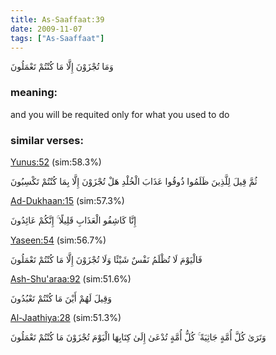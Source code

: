 ```yaml
---
title: As-Saaffaat:39
date: 2009-11-07
tags: ["As-Saaffaat"]
---
```

وَمَا تُجْزَوْنَ إِلَّا مَا كُنْتُمْ تَعْمَلُونَ
### meaning: 
and you will be requited only for what you used to do
### similar verses: 

[Yunus:52](/10/52) (sim:58.3%)

ثُمَّ قِيلَ لِلَّذِينَ ظَلَمُوا ذُوقُوا عَذَابَ الْخُلْدِ هَلْ تُجْزَوْنَ إِلَّا بِمَا كُنْتُمْ تَكْسِبُونَ

[Ad-Dukhaan:15](/44/15) (sim:57.3%)

إِنَّا كَاشِفُو الْعَذَابِ قَلِيلًا ۚ إِنَّكُمْ عَائِدُونَ

[Yaseen:54](/36/54) (sim:56.7%)

فَالْيَوْمَ لَا تُظْلَمُ نَفْسٌ شَيْئًا وَلَا تُجْزَوْنَ إِلَّا مَا كُنْتُمْ تَعْمَلُونَ

[Ash-Shu'araa:92](/26/92) (sim:51.6%)

وَقِيلَ لَهُمْ أَيْنَ مَا كُنْتُمْ تَعْبُدُونَ

[Al-Jaathiya:28](/45/28) (sim:51.3%)

وَتَرَىٰ كُلَّ أُمَّةٍ جَاثِيَةً ۚ كُلُّ أُمَّةٍ تُدْعَىٰ إِلَىٰ كِتَابِهَا الْيَوْمَ تُجْزَوْنَ مَا كُنْتُمْ تَعْمَلُونَ
